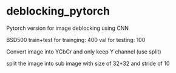 # deblocking_pytorch
Pytorch version for image deblocking using CNN


BSD500 
    train+test for trainging: 400
    val for testing: 100
    
Convert image into YCbCr and only keep Y channel (use split)

split the image into sub image with size of 32\*32 and stride of 10
